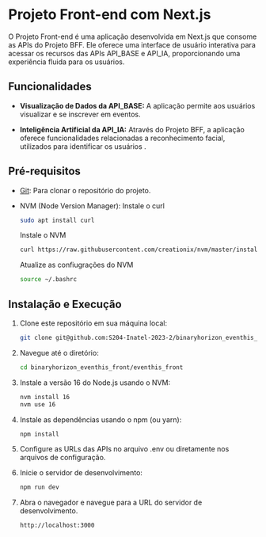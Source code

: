 # Projeto Front-end com Next.js

O Projeto Front-end é uma aplicação desenvolvida em Next.js que consome as APIs do Projeto BFF. Ele oferece uma interface de usuário interativa para acessar os recursos das APIs API_BASE e API_IA, proporcionando uma experiência fluida para os usuários.

## Funcionalidades

- **Visualização de Dados da API_BASE:** A aplicação permite aos usuários visualizar e se inscrever em eventos.

- **Inteligência Artificial da API_IA:** Através do Projeto BFF, a aplicação oferece funcionalidades relacionadas a reconhecimento facial, utilizados para identificar os usuários .

## Pré-requisitos

- [Git](https://git-scm.com/): Para clonar o repositório do projeto.

- NVM (Node Version Manager):
    Instale o curl
    ```bash
    sudo apt install curl
    ```
    Instale o NVM
    ```bash
    curl https://raw.githubusercontent.com/creationix/nvm/master/install.sh | bash
    ```
    Atualize as confiugrações do NVM
    ```bash
    source ~/.bashrc
    ```

## Instalação e Execução

1. Clone este repositório em sua máquina local:

   ```bash
   git clone git@github.com:S204-Inatel-2023-2/binaryhorizon_eventhis_front.git
   ```

2. Navegue até o diretório:
    ```bash
    cd binaryhorizon_eventhis_front/eventhis_front
    ```

3. Instale a versão 16 do Node.js usando o NVM:
    ```bash
    nvm install 16
    nvm use 16
    ```

4. Instale as dependências usando o npm (ou yarn):
    ```bash
    npm install
    ```
5. Configure as URLs das APIs no arquivo .env ou diretamente nos arquivos de configuração.

6. Inicie o servidor de desenvolvimento:
    ```bash
    npm run dev
    ```
7. Abra o navegador e navegue para a URL do servidor de desenvolvimento.
    ```
    http://localhost:3000
    ```